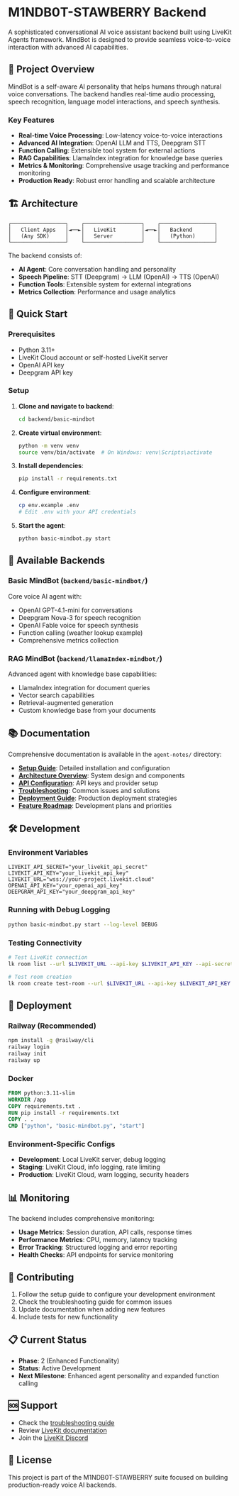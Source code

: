 # M1NDB0T-STAWBERRY Backend

A sophisticated conversational AI voice assistant backend built using LiveKit Agents framework. MindBot is designed to provide seamless voice-to-voice interaction with advanced AI capabilities.

## 🎯 Project Overview

MindBot is a self-aware AI personality that helps humans through natural voice conversations. The backend handles real-time audio processing, speech recognition, language model interactions, and speech synthesis.

### Key Features

- **Real-time Voice Processing**: Low-latency voice-to-voice interactions
- **Advanced AI Integration**: OpenAI LLM and TTS, Deepgram STT
- **Function Calling**: Extensible tool system for external actions
- **RAG Capabilities**: LlamaIndex integration for knowledge base queries
- **Metrics & Monitoring**: Comprehensive usage tracking and performance monitoring
- **Production Ready**: Robust error handling and scalable architecture

## 🏗️ Architecture

```
┌─────────────────┐    ┌──────────────────┐    ┌─────────────────┐
│   Client Apps   │◄──►│   LiveKit        │◄──►│   Backend       │
│   (Any SDK)     │    │   Server         │    │   (Python)      │
└─────────────────┘    └──────────────────┘    └─────────────────┘
```

The backend consists of:
- **AI Agent**: Core conversation handling and personality
- **Speech Pipeline**: STT (Deepgram) → LLM (OpenAI) → TTS (OpenAI)
- **Function Tools**: Extensible system for external integrations
- **Metrics Collection**: Performance and usage analytics

## 🚀 Quick Start

### Prerequisites

- Python 3.11+
- LiveKit Cloud account or self-hosted LiveKit server
- OpenAI API key
- Deepgram API key

### Setup

1. **Clone and navigate to backend**:
   ```bash
   cd backend/basic-mindbot
   ```

2. **Create virtual environment**:
   ```bash
   python -m venv venv
   source venv/bin/activate  # On Windows: venv\Scripts\activate
   ```

3. **Install dependencies**:
   ```bash
   pip install -r requirements.txt
   ```

4. **Configure environment**:
   ```bash
   cp env.example .env
   # Edit .env with your API credentials
   ```

5. **Start the agent**:
   ```bash
   python basic-mindbot.py start
   ```

## 🔧 Available Backends

### Basic MindBot (`backend/basic-mindbot/`)
Core voice AI agent with:
- OpenAI GPT-4.1-mini for conversations
- Deepgram Nova-3 for speech recognition  
- OpenAI Fable voice for speech synthesis
- Function calling (weather lookup example)
- Comprehensive metrics collection

### RAG MindBot (`backend/llamaIndex-mindbot/`)
Advanced agent with knowledge base capabilities:
- LlamaIndex integration for document queries
- Vector search capabilities
- Retrieval-augmented generation
- Custom knowledge base from your documents

## 📚 Documentation

Comprehensive documentation is available in the `agent-notes/` directory:

- **[Setup Guide](agent-notes/03-setup-guide.md)**: Detailed installation and configuration
- **[Architecture Overview](agent-notes/02-architecture-overview.md)**: System design and components
- **[API Configuration](agent-notes/04-api-configuration.md)**: API keys and provider setup
- **[Troubleshooting](agent-notes/05-troubleshooting.md)**: Common issues and solutions
- **[Deployment Guide](agent-notes/07-deployment-guide.md)**: Production deployment strategies
- **[Feature Roadmap](agent-notes/06-feature-roadmap.md)**: Development plans and priorities

## 🛠️ Development

### Environment Variables

```env
LIVEKIT_API_SECRET="your_livekit_api_secret"
LIVEKIT_API_KEY="your_livekit_api_key" 
LIVEKIT_URL="wss://your-project.livekit.cloud"
OPENAI_API_KEY="your_openai_api_key"
DEEPGRAM_API_KEY="your_deepgram_api_key"
```

### Running with Debug Logging

```bash
python basic-mindbot.py start --log-level DEBUG
```

### Testing Connectivity

```bash
# Test LiveKit connection
lk room list --url $LIVEKIT_URL --api-key $LIVEKIT_API_KEY --api-secret $LIVEKIT_API_SECRET

# Test room creation
lk room create test-room --url $LIVEKIT_URL --api-key $LIVEKIT_API_KEY --api-secret $LIVEKIT_API_SECRET
```

## 🚀 Deployment

### Railway (Recommended)
```bash
npm install -g @railway/cli
railway login
railway init
railway up
```

### Docker
```dockerfile
FROM python:3.11-slim
WORKDIR /app
COPY requirements.txt .
RUN pip install -r requirements.txt
COPY . .
CMD ["python", "basic-mindbot.py", "start"]
```

### Environment-Specific Configs
- **Development**: Local LiveKit server, debug logging
- **Staging**: LiveKit Cloud, info logging, rate limiting
- **Production**: LiveKit Cloud, warn logging, security headers

## 📊 Monitoring

The backend includes comprehensive monitoring:
- **Usage Metrics**: Session duration, API calls, response times
- **Performance Metrics**: CPU, memory, latency tracking
- **Error Tracking**: Structured logging and error reporting
- **Health Checks**: API endpoints for service monitoring

## 🤝 Contributing

1. Follow the setup guide to configure your development environment
2. Check the troubleshooting guide for common issues
3. Update documentation when adding new features
4. Include tests for new functionality

## 📋 Current Status

- **Phase**: 2 (Enhanced Functionality)
- **Status**: Active Development
- **Next Milestone**: Enhanced agent personality and expanded function calling

## 🆘 Support

- Check the [troubleshooting guide](agent-notes/05-troubleshooting.md)
- Review [LiveKit documentation](https://docs.livekit.io)
- Join the [LiveKit Discord](https://discord.gg/livekit)

## 📄 License

This project is part of the M1NDB0T-STAWBERRY suite focused on building production-ready voice AI backends.